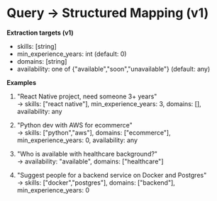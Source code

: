 # Query → Structured Mapping (v1)

**Extraction targets (v1)**
- skills: [string]
- min_experience_years: int (default: 0)
- domains: [string]
- availability: one of {"available","soon","unavailable"} (default: any)

**Examples**
1. "React Native project, need someone 3+ years"  
   -> skills: ["react native"], min_experience_years: 3, domains: [], availability: any

2. "Python dev with AWS for ecommerce"  
   -> skills: ["python","aws"], domains: ["ecommerce"], min_experience_years: 0, availability: any

3. "Who is available with healthcare background?"  
   -> availability: "available", domains: ["healthcare"]

4. "Suggest people for a backend service on Docker and Postgres"  
   -> skills: ["docker","postgres"], domains: ["backend"], min_experience_years: 0

